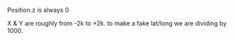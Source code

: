 Position.z is always 0

X & Y are roughly from -2k to +2k. to make a fake lat/long we are dividing by 1000.
